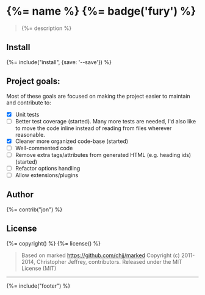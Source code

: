# {%= name %} {%= badge('fury') %}

> {%= description %}

## Install
{%= include("install", {save: '--save'}) %}

## Project goals:

Most of these goals are focused on making the project easier to maintain and contribute to:

- [x] Unit tests
- [ ] Better test coverage (started). Many more tests are needed, I'd also like to move the code inline instead of reading from files wherever reasonable.
- [x] Cleaner more organized code-base (started)
- [ ] Well-commented code
- [ ] Remove extra tags/attributes from generated HTML (e.g. heading ids) (started)
- [ ] Refactor options handling
- [ ] Allow extensions/plugins

## Author
{%= contrib("jon") %}

## License
{%= copyright() %}
{%= license() %}

> Based on marked <https://github.com/chjj/marked>
> Copyright (c) 2011-2014, Christopher Jeffrey, contributors.
> Released under the MIT License (MIT)

***

{%= include("footer") %}